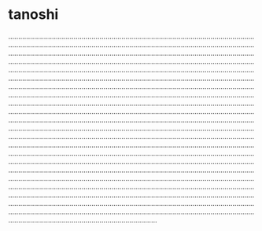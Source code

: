 # tanoshi

...................................................................................................................................................................................................................................................................................................................................................................................................................................................................................................................................................................................................................................................................................................................................................................................................................................................................................................................................................................................................................................................................................................................................................................................................................................................................................................................................................................................................................................................................................................................................................................................................................................................................................................................................................................................................................................................................................................................................................................................................................................................................................................................................................................................................................................................................................................................................................................................................................................................................................................................................................................................................................................................................................................................................................................................................................................................................................................................